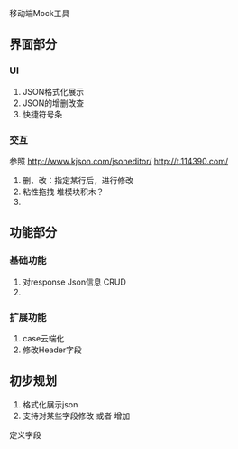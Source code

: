 移动端Mock工具

## 界面部分

### UI

1. JSON格式化展示
2. JSON的增删改查
3. 快捷符号条

### 交互

参照    http://www.kjson.com/jsoneditor/      http://t.114390.com/

1. 删、改：指定某行后，进行修改
2. 粘性拖拽 堆模块积木？
3. ​

## 功能部分

### 基础功能

1. 对response Json信息 CRUD
2. ​

### 扩展功能

1. case云端化
2. 修改Header字段

## 初步规划

1. 格式化展示json
2. 支持对某些字段修改 或者 增加 



定义字段



